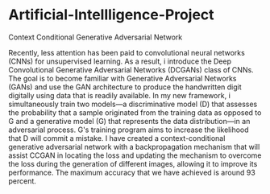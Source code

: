 # Artificial-Intellligence-Project
Context Conditional Generative Adversarial Network

Recently, less attention has been paid to convolutional neural networks (CNNs) for unsupervised learning. As a result, i introduce the Deep Convolutional Generative Adversarial Networks (DCGANs) class of CNNs. The goal is to become familiar with Generative Adversarial Networks (GANs) and use the GAN architecture to produce the handwritten digit digitally using data that is readily available. In my new framework, i simultaneously train two models—a discriminative model (D) that assesses the
probability that a sample originated from the training data as opposed to G and a generative model (G) that represents the data distribution—in an adversarial process. G's training program aims to increase the likelihood that D will commit a mistake. I have created a context-conditional generative adversarial network with a backpropagation mechanism that will assist CCGAN in locating the loss and updating the mechanism to overcome the loss during the generation of different images, allowing it to improve its performance. The maximum accuracy that we have achieved is around 93 percent.
